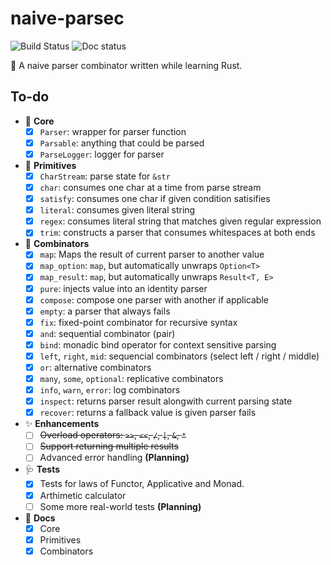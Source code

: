 # naive-parsec

![Build Status](https://github.com/codgician/naive-parsec/actions/workflows/build.yml/badge.svg)
![Doc status](https://github.com/codgician/naive-parsec/actions/workflows/doc.yml/badge.svg)

:frog: A naive parser combinator written while learning Rust.

## To-do

- 💖 **Core**
    - [x] `Parser`: wrapper for parser function
    - [x] `Parsable`: anything that could be parsed
    - [x] `ParseLogger`: logger for parser
- 🐣 **Primitives**
    - [x] `CharStream`: parse state for `&str`
    - [x] `char`: consumes one char at a time from parse stream
    - [x] `satisfy`: consumes one char if given condition satisifies
    - [x] `literal`: consumes given literal string
    - [x] `regex`: consumes literal string that matches given regular expression
    - [x] `trim`: constructs a parser that consumes whitespaces at both ends
- 🍡 **Combinators**
    - [x] `map`: Maps the result of current parser to another value
    - [x] `map_option`: `map`, but automatically unwraps `Option<T>`
    - [x] `map_result`: `map`, but automatically unwraps `Result<T, E>`
    - [x] `pure`: injects value into an identity parser
    - [x] `compose`: compose one parser with another if applicable
    - [x] `empty`: a parser that always fails
    - [x] `fix`: fixed-point combinator for recursive syntax
    - [x] `and`: sequential combinator (pair)
    - [x] `bind`: monadic bind operator for context sensitive parsing
    - [x] `left`, `right`, `mid`: sequencial combinators (select left / right / middle)
    - [x] `or`: alternative combinators
    - [x] `many`, `some`, `optional`: replicative combinators
    - [x] `info`, `warn`, `error`: log combinators
    - [x] `inspect`: returns parser result alongwith current parsing state
    - [x] `recover`: returns a fallback value is given parser fails
- ✨ **Enhancements**
    - [ ] ~~Overload operators: `>>`, `<<`, `/`, `|`, `&`, `*`~~
    - [ ] ~~Support returning multiple results~~
    - [ ] Advanced error handling **(Planning)**
- 🩺 **Tests**
    - [x] Tests for laws of Functor, Applicative and Monad.
    - [x] Arthimetic calculator
    - [ ] Some more real-world tests **(Planning)**
- 📄 **Docs**
    - [x] Core
    - [x] Primitives
    - [x] Combinators
